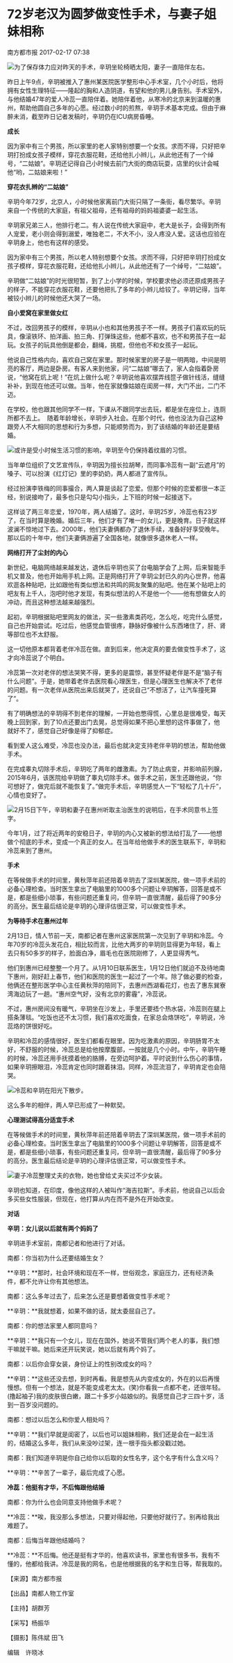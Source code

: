 # 72岁老汉为圆梦做变性手术，与妻子姐妹相称

南方都市报 2017-02-17 07:38

![为了保存体力应对昨天的手术，辛玥坐轮椅晒太阳，妻子一直陪伴左右。](http://static.nfapp.southcn.com/pic/201702/17/70d25f95-9091-4da2-bf2a-acd51034568b.jpg.2)

昨日上午9点，辛玥被推入了惠州某医院医学整形中心手术室，几个小时后，他将拥有女性生理特征——隆起的胸和人造阴道，有望和他的男儿身告别。手术室外，与他结婚47年的爱人冷蕊一直陪伴着。她陪伴着他，从寒冷的北京来到温暖的惠州，帮助他圆自己多年的心愿。经过数小时的煎熬，辛玥手术基本完成。但由于麻醉未消，截至昨日记者发稿时，辛玥仍在ICU病房昏睡。

**成长**

因为家中有三个男孩，所以家里的老人家特别想要一个女孩。求而不得，只好把辛玥打扮成女孩子模样，穿花衣服花鞋，还给他扎小辫儿，从此他还有了一个绰号，“二姑娘”。辛玥还记得自己小时候去前门大街的商店玩耍，店里的伙计会喊他“哟，二姑娘来啦！”

**穿花衣扎辫的“二姑娘”**

辛玥今年72岁，北京人，小时候他家离前门大街只隔了一条街，看尽繁华。辛玥来自一个传统的大家庭，有祖父祖母，还有祖母的妈妈祖婆婆一起生活。

辛玥家兄弟三人，他排行老二。有人说在传统大家庭中，老大是长子，会得到所有人宠爱，老小则会得到溺爱，唯独老二，不大不小，没人疼没人爱。这话也应验在辛玥身上，他也有这样的感受。

因为家中有三个男孩，所以老人特别想要个女孩。求而不得，只好把辛玥打扮成女孩子模样，穿花衣服花鞋，还给他扎小辫儿，从此他还有了一个绰号，“二姑娘”。

辛玥做“二姑娘”的时光很短暂，到了上小学的时候，学校要求他必须还原成男孩子的样子，不能穿花衣服花鞋，还要他把扎了多年的小辫儿给铰了。辛玥记得，当年被铰小辫儿的时候他还大哭了一场。

**自小爱窝在家里做女红**

不过，改回男孩子的模样，辛玥从小也和其他男孩子不一样。男孩子们喜欢玩的玩具，像滚铁环、拍洋画、拍三角、打弹珠这些，他都不喜欢，也不和男孩子在一起玩。女孩子的玩具他倒是都会，翻绳，挑棍，但他也不和女孩子一起玩。

他说自己性格内向，喜欢自己窝在家里。那时候家里的房子是一明两暗，中间是明亮的客厅，两边是卧房。有客人来到他家，问“二姑娘”哪去了，家人会指着卧房说，“他窝在炕上呢！”在炕上做什么呢？辛玥说他喜欢摆弄线笸子做针线活，缝缝补补，到现在他还可以做。当年，他在家就像姑娘在闺房一样，大门不出，二门不迈。

在学校，他也跟其他同学不一样，下课从不跟同学出去玩，都是坐在座位上，连厕所都不去上。  随着年龄增长，辛玥步入社会。在那个时代，他也没法为自己这种跟旁人不大相同的思想和行为多想，只能顺势而为，到了该结婚的年龄还是要结婚。

![或许是受小时候生活习惯的影响，辛玥至今仍保持着纹眉的习惯。](http://static.nfapp.southcn.com/pic/201702/17/cc941e31-0123-485c-8cc0-0edddd437b19.jpg.2)

当年单位组织了文艺宣传队，辛玥因为擅长拉胡琴，而同事冷蕊有一副“云遮月”的嗓子、可以扮演《红灯记》里的李奶奶，两人都进了宣传队。

经过扮演李铁梅的同事撮合，两人算是谈起了恋爱。但那个时候的恋爱都很一本正经，别说接吻了，最多也只是勾勾小指头，上下班的时候一起接送下。

这样谈了两三年恋爱，1970年，两人结婚了。这时，辛玥25岁，冷蕊也有23岁了，在当时算是晚婚。婚后三年，他们才有了唯一的女儿，更是晚育。日子就这样波澜不惊地过下去。2000年，他们夫妻俩都办了退休手续，准备好好享受晚年。那以后的十年中，他们夫妻俩游遍了全国各地，就像很多退休老人一样。

**网络打开了尘封的内心**

新世纪，电脑网络越来越发达，退休后辛玥也买了台电脑学会了上网，后来智能手机又普及，他也开始用手机上网。正是网络打开了辛玥尘封已久的内心世界，他喜欢逛各种贴吧，比如跟他有类似想法和共鸣的网友聚集的贴吧。他在某个贴吧上的吧友有上千人，泡吧时他才发现，有类似想法的人不是他一个——他有想做女人的冲动，而且这种想法越来越强烈。

起初，辛玥根据贴吧里网友的做法，买一些激素类药吃，怎么吃，吃完什么感觉，自己也开始尝试。吃过后，他感觉血管很疼，静脉好像被什么东西堵住了，肝、肾等部位也不太舒服。

这一切他原本都背着老伴冷蕊在做。直到后来，他决定真的要去做变性手术了，这才向冷蕊说了个明白。

冷蕊第一次对老伴的想法哭笑不得，更多的是震惊，甚至怀疑老伴是不是“脑子有什么问题”。于是，她带着老伴去医院看心理医生，但是心理医生也解决不了老伴的问题。有一次老伴从医院出来后就哭了，还说自己“不想活了，让汽车撞死算了”。

有了明确想法的辛玥得不到老伴的理解，一开始也憋得慌，心里总是很难受，每天晚上回到家，到了10点还要出门去晃，总觉得如果不把心里想的这件事做了，他就好不了，感觉自己好像是得了抑郁症。

看到爱人这么难受，冷蕊也没办法，最后也就决定支持老伴辛玥的想法，帮助他做手术。

在完成睾丸切除手术后，辛玥吃了两年的雌激素。为了防止病变，并影响前列腺，2015年6月，该医院给辛玥做了睾丸切除手术。做手术之前，医生还跟他说，“你可想好了，做完后就不能恢复了。”做完手术后，辛玥感觉人一下“轻松了几十斤”，心情也变好了。

![2月15日下午，辛玥和妻子在惠州听取主治医生的说明后，在手术同意书上签字。](http://static.nfapp.southcn.com/pic/201702/17/05de202f-91c7-4ca1-8e68-96cfd9eacfe0.jpg.2)

今年1月，过了将近两年的安稳日子，辛玥的内心又被新的想法给打乱了——他想做个彻底的手术，变成一个真正的女人。在当年给他做手术的医生联系下，辛玥和冷蕊来到了惠州。

**手术**

在等候做手术的时间里，黄秋萍年前还陪着辛玥去了深圳某医院，做一项手术前的必备心理检查。当时医生拿出了电脑里的1000多个问题让辛玥解答，回答是或不是，都是些细小琐事，有些问题还重复问，但辛玥一直很清醒，最后得了90多分的高分。医生最后结论是辛玥的心理评估很正常，可以做变性手术。

**为等待手术在惠州过年**

2月13日，情人节前一天，南都记者在惠州这家医院第一次见到了辛玥和冷蕊。今年70岁的冷蕊头发花白，相比较而言，比他大两岁的辛玥则显得更为年轻，看上去只有50多岁的样子，脸面白净，眉毛也在医院刚修了，人更显得秀气。

他们到惠州已经整整一个月了。从1月10日联系医生，1月12日他们就迫不及待地南下惠州，刚好赶上春节，他们和医院的医生一起过了一个年。除了做必要的检查，他俩还在整形医学中心主任黄秋萍的陪同下，去惠州西湖看花灯，也去了惠东巽寮湾海边玩了一趟。“惠州空气好，没有北京的雾霾”，冷蕊说。

不过，惠州房间没有暖气，辛玥坐在沙发上，手里还要捂个热水袋，冷蕊则在腿上搭条薄毯。“吃饭也还不太习惯，我们喜欢吃面食，在家总会烙饼吃”，辛玥说，冷蕊烙的饼很好吃。

辛玥和冷蕊的感情很好，医生们都看在眼里。因为吃激素的原因，辛玥肠胃不太好，不舒服的时候，冷蕊总是给他按摩腹部，一按就是几个小时。中午，辛玥午睡的时候，冷蕊还用手抚摸着他的胳膊，在旁边呵护着。平时说到什么伤心的事情，如果辛玥擦眼泪，冷蕊肯定也同时跟着抹泪。同样，冷蕊流泪了，辛玥肯定也会陪哭。

![冷蕊和辛玥在阳光下散步。](http://static.nfapp.southcn.com/pic/201702/17/2dba84ee-662b-4900-a08a-aa1ff423961a.jpg.2)

这么多年的相伴，两人早已形成了一种默契。

**心理测试得高分适宜手术**

在等候做手术的时间里，黄秋萍年前还陪着辛玥去了深圳某医院，做一项手术前的必备心理检查。当时医生拿出了电脑里的1000多个问题让辛玥解答，回答是或不是，都是些细小琐事，有些问题还重复问，但辛玥一直很清醒，最后得了90多分的高分。医生最后结论是辛玥的心理评估很正常，可以做变性手术。

![妻子冷蕊整理丈夫的衣物，她也曾给丈夫买过不少女装。](http://static.nfapp.southcn.com/pic/201702/17/1ad8de18-1ec6-457d-b340-ad15640d35c0.jpg.2)

辛玥也知道，在印度，像他这样的人被叫作“海吉拉斯”。手术前，他说自己以后会多买些女性服装，但现在，他打算从内在而不是外在开始改变。

**对话**

**辛玥：女儿说以后就有两个妈妈了**

辛玥进手术室前，南都记者和他进行了对话。

南都：你当初为什么还要结婚生女？

**辛玥：**那时，社会环境和现在不一样，世俗观念，家庭压力，还有经济条件，都不允许让你有其他想法。

南都：这么多年过去了，后来怎么还是要想着做变性手术呢？

**辛玥：**我就想着，如果不做的话，就太委屈自己了。

南都：你的想法家里人都同意吗？

**辛玥：**我只有一个女儿，现在在国外，她说不管我们两个老人的事，我们想干嘛就干嘛。她后来还开玩笑说，她以后就有两个妈了。

南都：以后你会穿女装，身份证上的性别改成女的吗？

**辛玥：**这些还没去想，到时再看。我是想先从内变成女的，外在的以后再慢慢想。但有一个想法，就是不能变成老太太。(笑)你看我一点都不老，还很年轻。(撸起袖子)我的皮肤很白嫩，跟二十多岁小姑娘似的。我感觉自己才三四十岁，活到一百岁没问题的。

南都：想过以后怎么和你爱人相处吗？

**辛玥：**我们早就是闺密了，以后也可以姐妹相称，我们还是会在一起生活的，结婚这么多年，我们从来没吵过架，连一根手指头都没戳过她。

南都：我们知道辛玥是你自己给你以后取的女性名字，这个名字有什么含义吗？

**辛玥：**辛苦了一辈子，最后完成了心愿。

**冷蕊：他挺有才华，不后悔跟他结婚**

南都：你为什么也会同意支持他做手术呢？

**冷蕊：**唉，我没那么多想法，只要对得起他，只要他好就行了。别再给我出难题了。

南都：后悔当年跟他结婚吗？

**冷蕊：**不后悔。他还是挺有才华的，他喜欢读书，家里也有很多书，我有不懂的，他都给我讲。冷蕊是我的网名，也是他根据我的名字和生日等，帮我取的。

【来源】南方都市报

【出品】南都人物工作室

【主持】胡群芳

【采写】杨振华

【摄影】陈伟斌 田飞

编辑　许晓冰
